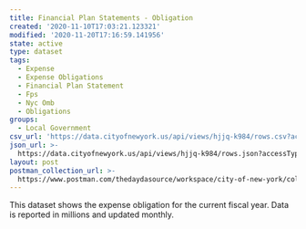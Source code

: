 ```yaml
---
title: Financial Plan Statements - Obligation
created: '2020-11-10T17:03:21.123321'
modified: '2020-11-20T17:16:59.141956'
state: active
type: dataset
tags:
  - Expense
  - Expense Obligations
  - Financial Plan Statement
  - Fps
  - Nyc Omb
  - Obligations
groups:
  - Local Government
csv_url: 'https://data.cityofnewyork.us/api/views/hjjq-k984/rows.csv?accessType=DOWNLOAD'
json_url: >-
  https://data.cityofnewyork.us/api/views/hjjq-k984/rows.json?accessType=DOWNLOAD
layout: post
postman_collection_url: >-
  https://www.postman.com/thedaydasource/workspace/city-of-new-york/collection/15909983-7d802db8-3553-4492-b1d9-196c97a0c80e
---
```

This dataset shows the expense obligation for the current fiscal year. Data is reported in millions and updated monthly.
